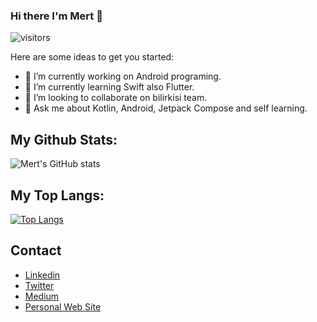 ### Hi there I'm Mert 👋

![visitors](https://visitor-badge.glitch.me/badge?page_id=merttoptas.visitor-badge)

Here are some ideas to get you started:

- 🔭 I’m currently working on Android programing.
- 🌱 I’m currently learning Swift also Flutter.
- 👯 I’m looking to collaborate on bilirkisi team.
- 💬 Ask me about Kotlin, Android, Jetpack Compose and self learning.

## My Github Stats:
![Mert's GitHub stats](https://github-readme-stats.vercel.app/api?username=merttoptas&show_icons=true&theme=tokyonight)

## My Top Langs:

[![Top Langs](https://github-readme-stats.vercel.app/api/top-langs/?username=merttoptas&layout=compact)](https://github.com/anuraghazra/github-readme-stats)

## Contact

- [Linkedin](https://www.linkedin.com/in/mertcantoptas/)
- [Twitter](https://twitter.com/Merttoptas)
- [Medium](https://medium.com/@merttoptas34)
- [Personal Web Site](https://merttoptas.com)
